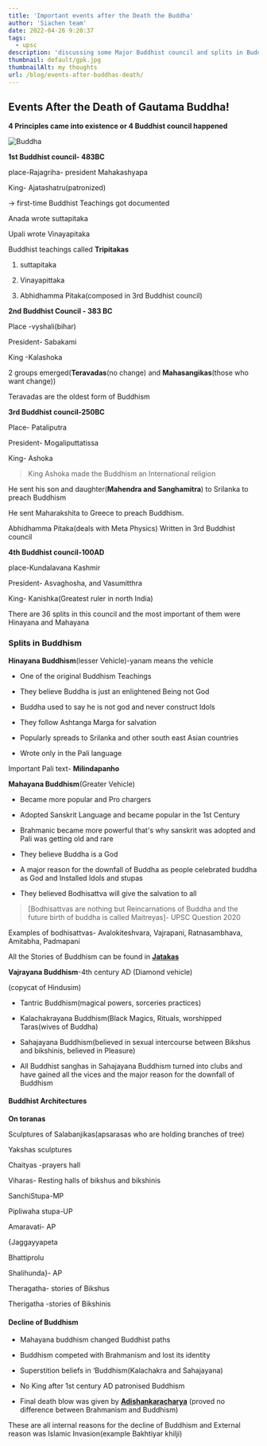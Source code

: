 ```yaml
---
title: 'Important events after the Death the Buddha'
author: 'Siachen team'
date: 2022-04-26 9:20:37
tags:
  - upsc
description: 'discussing some Major Buddhist council and splits in Buddhism and the downfall of Buddhism.'
thumbnail: default/gpk.jpg
thumbnailAlt: my thoughts
url: /blog/events-after-buddhas-death/
---
```


## Events After the Death of Gautama Buddha!

  

**4 Principles came into existence or 4 Buddhist council happened**

  
  ![Buddha](/images/econo/buddha.jpeg)

**1st Buddhist council- 483BC**

  

place-Rajagriha- president Mahakashyapa

King- Ajatashatru(patronized)

  

→ first-time Buddhist Teachings got documented

  

Anada wrote suttapitaka

Upali wrote Vinayapitaka

  

Buddhist teachings called **Tripitakas**

  

1. suttapitaka

2. Vinayapittaka

3. Abhidhamma Pitaka(composed in 3rd Buddhist council)

  
  

**2nd Buddhist Council - 383 BC**

  

Place -vyshali(bihar)

President- Sabakami

King -Kalashoka

  
  

2 groups emerged(**Teravadas**(no change) and **Mahasangikas**(those who want change))

  

Teravadas are the oldest form of Buddhism

  
  

**3rd Buddhist council-250BC**

  

Place- Pataliputra

President- Mogaliputtatissa

King- Ashoka

  

> King Ashoka made the Buddhism an International religion

  

He sent his son and daughter(**Mahendra and Sanghamitra**) to Srilanka to preach Buddhism

  

He sent Maharakshita to Greece to preach Buddhism.

  

Abhidhamma Pitaka(deals with Meta Physics) Written in 3rd Buddhist council

  
  

**4th Buddhist council-100AD**

  

place-Kundalavana Kashmir

President- Asvaghosha, and Vasumitthra

King- Kanishka(Greatest ruler in north India)

  

There are 36 splits in this council and the most important of them were Hinayana and Mahayana

  
  

### Splits in Buddhism

  

**Hinayana Buddhism**(lesser Vehicle)-yanam means the vehicle

  

-   One of the original Buddhism Teachings
    
-   They believe Buddha is just an enlightened Being not God
    
-   Buddha used to say he is not god and never construct Idols
    
-   They follow Ashtanga Marga for salvation
    
-   Popularly spreads to Srilanka and other south east Asian countries
    
-   Wrote only in the Pali language
    

  

Important Pali text- **Milindapanho**

  
  

**Mahayana Buddhism**(Greater Vehicle)

  

-   Became more popular and Pro chargers
    
-   Adopted Sanskrit Language and became popular in the 1st Century
    
-   Brahmanic became more powerful that's why sanskrit was adopted and Pali was getting old and rare
    
-   They believe Buddha is a God
    
-   A major reason for the downfall of Buddha as people celebrated buddha as God and Installed Idols and stupas
    
-   They believed Bodhisattva will give the salvation to all
    

  

> [Bodhisattvas are nothing but Reincarnations of Buddha and the future
> birth of buddha is called Maitreyas]- UPSC Question 2020

  
  

Examples of bodhisattvas- Avalokiteshvara, Vajrapani, Ratnasambhava, Amitabha, Padmapani

  

All the Stories of Buddhism can be found in **[Jatakas](https://www.britannica.com/topic/Jataka#:~:text=Jataka,%20%28Pali%20and%20Sanskrit:,were%20collected%20for%20didactic%20purposes.)**

  
  

**Vajrayana Buddhism**-4th century AD (Diamond vehicle)

(copycat of Hindusim)

  

-   Tantric Buddhism(magical powers, sorceries practices)
    
-   Kalachakrayana Buddhism(Black Magics, Rituals, worshipped Taras(wives of Buddha)
    
-   Sahajayana Buddhism(believed in sexual intercourse between Bikshus and bikshinis, believed in Pleasure)
    
-   All Buddhist sanghas in Sahajayana Buddhism turned into clubs and have gained all the vices and the major reason for the downfall of Buddhism
    

  
  
  

#### Buddhist Architectures

  
  

**On toranas**

Sculptures of Salabanjikas(apsarasas who are holding branches of tree)

Yakshas sculptures

  
  

Chaityas -prayers hall

  

Viharas- Resting halls of bikshus and bikshinis

  
  

SanchiStupa-MP

Pipliwaha stupa-UP

Amaravati- AP

  

{Jaggayyapeta

Bhattiprolu

Shalihunda}- AP

  
  

Theragatha- stories of Bikshus

  

Therigatha -stories of Bikshinis

  
  

#### Decline of Buddhism

  

-   Mahayana buddhism changed Buddhist paths
    
-   Buddhism competed with Brahmanism and lost its identity
    
-   Superstition beliefs in ‘Buddhism(Kalachakra and Sahajayana)
    
-   No King after 1st century AD patronised Buddhism
    
-   Final death blow was given by **[Adishankaracharya](https://en.wikipedia.org/wiki/Shankaracharya)** (proved no difference between Brahmanism and Buddhism)
    

  
  

These are all internal reasons for the decline of Buddhism and External reason was Islamic Invasion(example Bakhtiyar khilji)